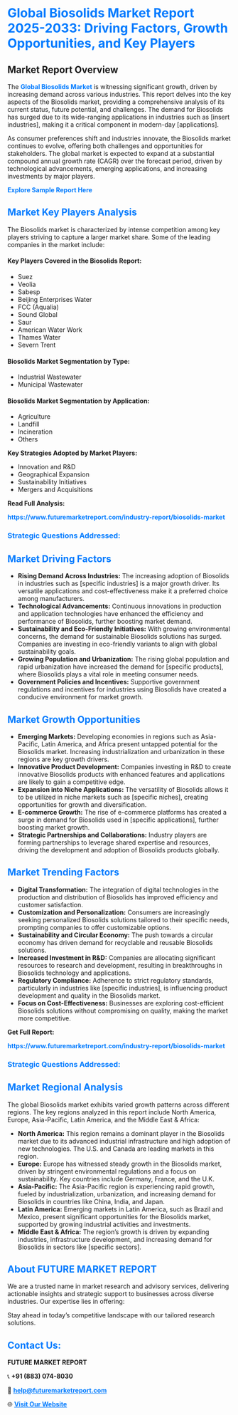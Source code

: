 <h1 style="color: #007BFF;">Global Biosolids Market Report 2025-2033: Driving Factors, Growth Opportunities, and Key Players</h1>

<section id="overview">
<h2>Market Report Overview</h2>
<p>The <a href="https://www.futuremarketreport.com/industry-report/biosolids-market" style="color: #007BFF; text-decoration: none;"><strong>Global Biosolids Market</strong></a> is witnessing significant growth, driven by increasing demand across various industries. This report delves into the key aspects of the Biosolids market, providing a comprehensive analysis of its current status, future potential, and challenges. The demand for Biosolids has surged due to its wide-ranging applications in industries such as [insert industries], making it a critical component in modern-day [applications].</p>
<p>As consumer preferences shift and industries innovate, the Biosolids market continues to evolve, offering both challenges and opportunities for stakeholders. The global market is expected to expand at a substantial compound annual growth rate (CAGR) over the forecast period, driven by technological advancements, emerging applications, and increasing investments by major players.</p>
</section>

<section id="overview">
<p><a href="https://www.futuremarketreport.com/request-sample/reportId=87887" style="color: #007BFF; text-decoration: none;"><strong>Explore Sample Report Here</strong></a></p>
</section>

<section id="key-players">
<h2 style="color: #007BFF;">Market Key Players Analysis</h2>
<p>The Biosolids market is characterized by intense competition among key players striving to capture a larger market share. Some of the leading companies in the market include:</p>
<h4>Key Players Covered in the Biosolids Report:</h4>
<ul><li>Suez</li><li>Veolia</li><li>Sabesp</li><li>Beijing Enterprises Water</li><li>FCC (Aqualia)</li><li>Sound Global</li><li>Saur</li><li>American Water Work</li><li>Thames Water</li><li>Severn Trent</li></ul>
<h4>Biosolids Market Segmentation by Type:</h4>
<ul><li>Industrial Wastewater</li><li>Municipal Wastewater</li></ul>

<h4>Biosolids Market Segmentation by Application:</h4>
<ul><li>Agriculture</li><li>Landfill</li><li>Incineration</li><li>Others</li></ul>
<p><strong>Key Strategies Adopted by Market Players:</strong></p>
<ul>
<li>Innovation and R&D</li>
<li>Geographical Expansion</li>
<li>Sustainability Initiatives</li>
<li>Mergers and Acquisitions</li>
</ul>
</section>

<section>
<p><strong>Read Full Analysis: </strong></p><a href="https://www.futuremarketreport.com/industry-report/biosolids-market" style="color: #007BFF; text-decoration: none;"><strong>https://www.futuremarketreport.com/industry-report/biosolids-market</strong></a>
<h3 style="color: #007BFF;">Strategic Questions Addressed:</h3>
</section>

<section id="driving-factors">
<h2 style="color: #007BFF;">Market Driving Factors</h2>
<ul>
<li><strong>Rising Demand Across Industries:</strong> The increasing adoption of Biosolids in industries such as [specific industries] is a major growth driver. Its versatile applications and cost-effectiveness make it a preferred choice among manufacturers.</li>
<li><strong>Technological Advancements:</strong> Continuous innovations in production and application technologies have enhanced the efficiency and performance of Biosolids, further boosting market demand.</li>
<li><strong>Sustainability and Eco-Friendly Initiatives:</strong> With growing environmental concerns, the demand for sustainable Biosolids solutions has surged. Companies are investing in eco-friendly variants to align with global sustainability goals.</li>
<li><strong>Growing Population and Urbanization:</strong> The rising global population and rapid urbanization have increased the demand for [specific products], where Biosolids plays a vital role in meeting consumer needs.</li>
<li><strong>Government Policies and Incentives:</strong> Supportive government regulations and incentives for industries using Biosolids have created a conducive environment for market growth.</li>
</ul>
</section>

<section id="growth-opportunities">
<h2 style="color: #007BFF;">Market Growth Opportunities</h2>
<ul>
<li><strong>Emerging Markets:</strong> Developing economies in regions such as Asia-Pacific, Latin America, and Africa present untapped potential for the Biosolids market. Increasing industrialization and urbanization in these regions are key growth drivers.</li>
<li><strong>Innovative Product Development:</strong> Companies investing in R&D to create innovative Biosolids products with enhanced features and applications are likely to gain a competitive edge.</li>
<li><strong>Expansion into Niche Applications:</strong> The versatility of Biosolids allows it to be utilized in niche markets such as [specific niches], creating opportunities for growth and diversification.</li>
<li><strong>E-commerce Growth:</strong> The rise of e-commerce platforms has created a surge in demand for Biosolids used in [specific applications], further boosting market growth.</li>
<li><strong>Strategic Partnerships and Collaborations:</strong> Industry players are forming partnerships to leverage shared expertise and resources, driving the development and adoption of Biosolids products globally.</li>
</ul>
</section>

<section id="trending-factors">
<h2 style="color: #007BFF;">Market Trending Factors</h2>
<ul>
<li><strong>Digital Transformation:</strong> The integration of digital technologies in the production and distribution of Biosolids has improved efficiency and customer satisfaction.</li>
<li><strong>Customization and Personalization:</strong> Consumers are increasingly seeking personalized Biosolids solutions tailored to their specific needs, prompting companies to offer customizable options.</li>
<li><strong>Sustainability and Circular Economy:</strong> The push towards a circular economy has driven demand for recyclable and reusable Biosolids solutions.</li>
<li><strong>Increased Investment in R&D:</strong> Companies are allocating significant resources to research and development, resulting in breakthroughs in Biosolids technology and applications.</li>
<li><strong>Regulatory Compliance:</strong> Adherence to strict regulatory standards, particularly in industries like [specific industries], is influencing product development and quality in the Biosolids market.</li>
<li><strong>Focus on Cost-Effectiveness:</strong> Businesses are exploring cost-efficient Biosolids solutions without compromising on quality, making the market more competitive.</li>
</ul>
</section>

<section>
<p><strong>Get Full Report: </strong></p><a href="https://www.futuremarketreport.com/industry-report/biosolids-market" style="color: #007BFF; text-decoration: none;"><strong>https://www.futuremarketreport.com/industry-report/biosolids-market</strong></a>
<h3 style="color: #007BFF;">Strategic Questions Addressed:</h3>
</section>


<section id="regional-analysis">
<h2 style="color: #007BFF;">Market Regional Analysis</h2>
<p>The global Biosolids market exhibits varied growth patterns across different regions. The key regions analyzed in this report include North America, Europe, Asia-Pacific, Latin America, and the Middle East & Africa:</p>
<ul>
<li><strong>North America:</strong> This region remains a dominant player in the Biosolids market due to its advanced industrial infrastructure and high adoption of new technologies. The U.S. and Canada are leading markets in this region.</li>
<li><strong>Europe:</strong> Europe has witnessed steady growth in the Biosolids market, driven by stringent environmental regulations and a focus on sustainability. Key countries include Germany, France, and the U.K.</li>
<li><strong>Asia-Pacific:</strong> The Asia-Pacific region is experiencing rapid growth, fueled by industrialization, urbanization, and increasing demand for Biosolids in countries like China, India, and Japan.</li>
<li><strong>Latin America:</strong> Emerging markets in Latin America, such as Brazil and Mexico, present significant opportunities for the Biosolids market, supported by growing industrial activities and investments.</li>
<li><strong>Middle East & Africa:</strong> The region’s growth is driven by expanding industries, infrastructure development, and increasing demand for Biosolids in sectors like [specific sectors].</li>
</ul>
</section>

<footer>
<h2 style="color: #007BFF;">About FUTURE MARKET REPORT</h2>
<p>We are a trusted name in market research and advisory services, delivering actionable insights and strategic support to businesses across diverse industries. Our expertise lies in offering:</p>

<p>Stay ahead in today’s competitive landscape with our tailored research solutions.</p>

<h2 style="color: #007BFF;">Contact Us:</h2>
<p><strong>FUTURE MARKET REPORT</strong></p>
<p>📞 <strong>+91 (883) 074-8030</strong></p>
<p>📧 <strong><a href="mailto:help@futuremarketreport.com" style="color: #007BFF;">help@futuremarketreport.com</a></strong></p>
<p>🌐 <strong><a href="https://www.futuremarketreport.com/" style="color: #007BFF;">Visit Our Website</a></strong></p>
</footer>